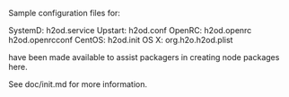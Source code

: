 Sample configuration files for:

SystemD: h2od.service
Upstart: h2od.conf
OpenRC:  h2od.openrc
         h2od.openrcconf
CentOS:  h2od.init
OS X:    org.h2o.h2od.plist

have been made available to assist packagers in creating node packages here.

See doc/init.md for more information.
